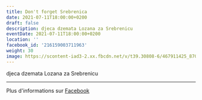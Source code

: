 ```yaml
---
title: Don't forget Srebrenica
date: 2021-07-11T18:00:00+0200
draft: false
description: djeca dzemata Lozana za Srebrenicu
eventDate: 2021-07-11T18:00:00+0200
location: ''
facebook_id: '216159003711963'
weight: 30
image: https://scontent-iad3-2.xx.fbcdn.net/v/t39.30808-6/467911425_8702124949883247_8451066247417132989_n.jpg?_nc_cat=103&ccb=1-7&_nc_sid=9e60e4&_nc_ohc=OgBW3MFbnFkQ7kNvwE5TaIi&_nc_oc=AdlnLdd3pQ2LAakZ639nehywslAhHs-Y4YrDjlKKh43U44o65O4WiDtPtXcrJwf9BKw&_nc_zt=23&_nc_ht=scontent-iad3-2.xx&edm=ABTKTjYEAAAA&_nc_gid=DrkJQumrMz8D15QcS06_cQ&oh=00_AfVUzAjU89d_5I2DaFIpl7L-7JDHDeeyC_ecik8Yu7H6aw&oe=68A88559
---
```


djeca dzemata Lozana za Srebrenicu

---

Plus d'informations sur [Facebook](https://facebook.com/events/216159003711963)
